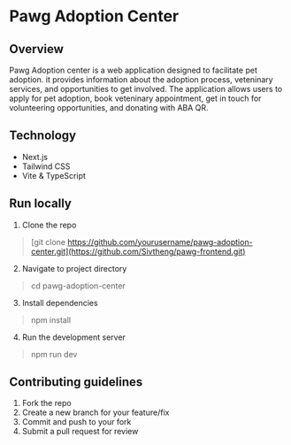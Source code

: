 # Pawg Adoption Center

## Overview

Pawg Adoption center is a web application designed to facilitate pet adoption. it provides information about the adoption process, veteninary services, and opportunities to get involved. The application allows users to apply for pet adoption, book veteninary appointment, get in touch for volunteering opportunities, and donating with ABA QR.

## Technology 

- Next.js 
- Tailwind CSS
- Vite & TypeScript

## Run locally

1. Clone the repo
> [git clone https://github.com/yourusername/pawg-adoption-center.git](https://github.com/Sivtheng/pawg-frontend.git)

2. Navigate to project directory
> cd pawg-adoption-center

3. Install dependencies
> npm install

4. Run the development server
> npm run dev

## Contributing guidelines

1. Fork the repo
2. Create a new branch for your feature/fix
3. Commit and push to your fork
4. Submit a pull request for review
